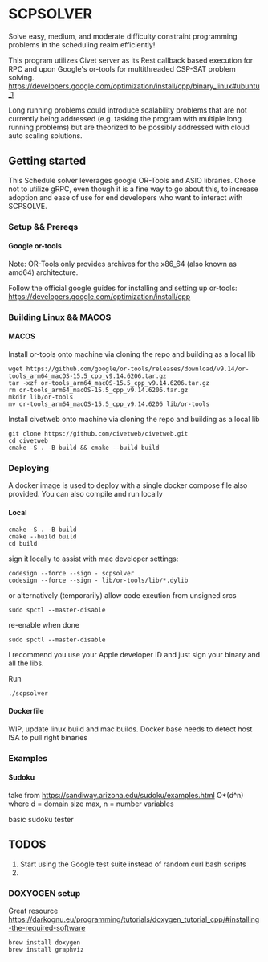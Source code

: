 # SCPSOLVER

Solve easy, medium, and moderate difficulty constraint programming problems in the scheduling realm efficiently!

This program utilizes Civet server as its Rest callback based execution for RPC and upon Google's or-tools for multithreaded CSP-SAT problem solving. 
https://developers.google.com/optimization/install/cpp/binary_linux#ubuntu_1

Long running problems could introduce scalability problems that are not currently being addressed (e.g. tasking the program with multiple long running problems) but are theorized to be possibly addressed with cloud auto scaling solutions.

## Getting started

This Schedule solver leverages google OR-Tools and ASIO libraries. Chose not to utilize gRPC, even though it is a fine way to go about this, to increase adoption and ease of use for end developers who want to interact with SCPSOLVE.

### Setup && Prereqs

#### Google or-tools
Note: OR-Tools only provides archives for the x86_64 (also known as amd64) architecture.

Follow the official google guides for installing and setting up or-tools:
https://developers.google.com/optimization/install/cpp

### Building Linux && MACOS

#### MACOS
Install or-tools onto machine via cloning the repo and building as a local lib
```
wget https://github.com/google/or-tools/releases/download/v9.14/or-tools_arm64_macOS-15.5_cpp_v9.14.6206.tar.gz
tar -xzf or-tools_arm64_macOS-15.5_cpp_v9.14.6206.tar.gz
rm or-tools_arm64_macOS-15.5_cpp_v9.14.6206.tar.gz
mkdir lib/or-tools
mv or-tools_arm64_macOS-15.5_cpp_v9.14.6206 lib/or-tools
```

Install civetweb onto machine via cloning the repo and building as a local lib
```
git clone https://github.com/civetweb/civetweb.git
cd civetweb
cmake -S . -B build && cmake --build build
```

### Deploying

A docker image is used to deploy with a single docker compose file also provided.
You can also compile and run locally

#### Local

```
cmake -S . -B build
cmake --build build
cd build
```

sign it locally to assist with mac developer settings:
```
codesign --force --sign - scpsolver
codesign --force --sign - lib/or-tools/lib/*.dylib
```

or alternatively (temporarily) allow code exeution from unsigned srcs
```
sudo spctl --master-disable
```

re-enable when done
```
sudo spctl --master-disable
```
I recommend you use your Apple developer ID and just sign your binary and all the libs.

Run
```
./scpsolver
```

#### Dockerfile
WIP, update linux build and mac builds. Docker base needs to detect host ISA to pull right binaries

### Examples

#### Sudoku
take from https://sandiway.arizona.edu/sudoku/examples.html
O*(d^n) where d = domain size max, n = number variables

basic sudoku tester

## TODOS
1. Start using the Google test suite instead of random curl bash scripts 
2. 

### DOXYOGEN setup

Great resource
https://darkognu.eu/programming/tutorials/doxygen_tutorial_cpp/#installing-the-required-software

```
brew install doxygen
brew install graphviz
```